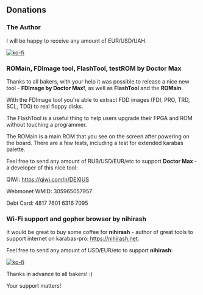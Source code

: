 ## Donations

### The Author

I will be happy to receive any amount of EUR/USD/UAH. 

[![ko-fi](https://ko-fi.com/img/githubbutton_sm.svg)](https://ko-fi.com/M4M3HFGIW)

### ROMain, FDImage tool, FlashTool, testROM by Doctor Max

Thanks to all bakers, with your help it was possible to release a nice new tool - **FDImage by Doctor Max!**, as well as **FlashTool** and the **ROMain**.

With the FDImage tool you're able to extract FDD images (FDI, PRO, TRD, SCL, TD0) to real floppy disks.

The FlashTool is a useful thing to help users upgrade their FPGA and ROM without touching a programmer.

The ROMain is a main ROM that you see on the screen after powering on the board. There are a few tests, including a test for extended karabas palette.

Feel free to send any amount of RUB/USD/EUR/etc to support **Doctor Max** - a developer of this nice tool:

QIWI: https://qiwi.com/n/DEXIUS

Webmonet WMID: 305965057957

Debt Card: 4817 7601 6316 7095

### Wi-Fi support and gopher browser by nihirash

It would be great to buy some coffee for **nihirash** - author of great tools to support internet on karabas-pro: https://nihirash.net.

Feel free to send any amount of USD/EUR/etc to support **nihirash**:

[![ko-fi](https://ko-fi.com/img/githubbutton_sm.svg)](https://ko-fi.com/D1D6JVS74)

Thanks in advance to all bakers! :)

Your support matters!

